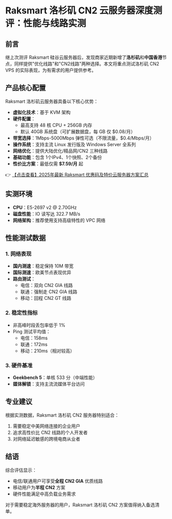 # Raksmart 洛杉矶 CN2 云服务器深度测评：性能与线路实测

## 前言
继上次测评 Raksmart 硅谷云服务器后，发现商家近期新增了**洛杉矶**和**中国香港**节点，同样提供"优化线路"和"CN2线路"两种选择。本文将重点测试洛杉矶 CN2 VPS 的实际表现，为有需求的用户提供参考。

## 产品核心配置
Raksmart 洛杉矶云服务器具备以下核心优势：

- **虚拟化技术**：基于 KVM 架构
- **硬件配置**：
  - 最高支持 48 核 CPU + 256GB 内存
  - 默认 40GB 系统盘（可扩展数据盘，每 GB 仅 $0.08/月）
- **带宽选择**：1Mbps-5000Mbps 弹性可选（不限流量，$0.4/Mbps/月）
- **操作系统**：支持主流 Linux 发行版及 Windows Server 全系列
- **网络优化**：提供大陆优化/精品网/CN2 三种线路
- **基础功能**：包含 1个IPv4、1个快照、2个备份
- **性价比方案**：最低仅需 **$7.59/月** 起

👉 [【点击查看】2025年最新 Raksmart 优惠码及特价云服务器方案汇总](https://bit.ly/raksmart)

## 实测环境
- **CPU**：E5-2697 v2 @ 2.70GHz
- **磁盘性能**：IO 读写达 322.7 MB/s
- **网络架构**：推荐使用支持高级特性的 VPC 网络

## 性能测试数据
### 1. 网络表现
- **国内测速**：稳定保持 10M 带宽
- **国际测速**：欧美节点表现优异
- **路由测试**：
  - 电信：双向 CN2 GIA 线路
  - 联通：强制走 CN2 GIA 线路
  - 移动：回程 CN2 GT 线路

### 2. 稳定性指标
- 非高峰时段丢包率低于 1%
- Ping 测试平均值：
  - 电信：158ms
  - 联通：172ms 
  - 移动：210ms（相对较高）

### 3. 硬件基准
- **Geekbench 5**：单核 533 分（中端性能）
- **媒体解锁**：支持主流流媒体平台访问

## 专业建议
根据实测数据，Raksmart 洛杉矶 CN2 服务器特别适合：
1. 需要稳定中美网络连接的企业用户
2. 追求高性价比 CN2 线路的个人开发者
3. 对网络延迟敏感的跨境电商从业者

## 结语
综合评估显示：
- 电信/联通用户可享受**全程 CN2 GIA** 优质线路
- 移动用户为**半程 CN2** 方案
- 硬件性能满足中高负载业务需求

对于需要稳定海外服务器的用户，Raksmart 洛杉矶 CN2 方案值得纳入备选清单。